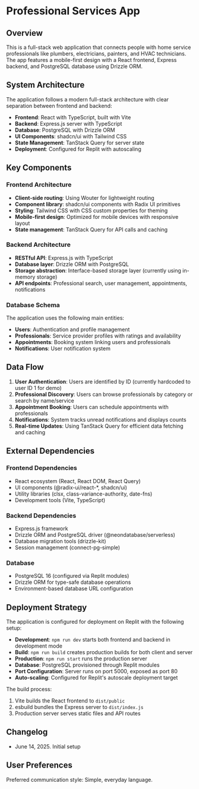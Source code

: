 # Professional Services App

## Overview

This is a full-stack web application that connects people with home service professionals like plumbers, electricians, painters, and HVAC technicians. The app features a mobile-first design with a React frontend, Express backend, and PostgreSQL database using Drizzle ORM.

## System Architecture

The application follows a modern full-stack architecture with clear separation between frontend and backend:

- **Frontend**: React with TypeScript, built with Vite
- **Backend**: Express.js server with TypeScript
- **Database**: PostgreSQL with Drizzle ORM
- **UI Components**: shadcn/ui with Tailwind CSS
- **State Management**: TanStack Query for server state
- **Deployment**: Configured for Replit with autoscaling

## Key Components

### Frontend Architecture
- **Client-side routing**: Using Wouter for lightweight routing
- **Component library**: shadcn/ui components with Radix UI primitives
- **Styling**: Tailwind CSS with CSS custom properties for theming
- **Mobile-first design**: Optimized for mobile devices with responsive layout
- **State management**: TanStack Query for API calls and caching

### Backend Architecture
- **RESTful API**: Express.js with TypeScript
- **Database layer**: Drizzle ORM with PostgreSQL
- **Storage abstraction**: Interface-based storage layer (currently using in-memory storage)
- **API endpoints**: Professional search, user management, appointments, notifications

### Database Schema
The application uses the following main entities:
- **Users**: Authentication and profile management
- **Professionals**: Service provider profiles with ratings and availability
- **Appointments**: Booking system linking users and professionals
- **Notifications**: User notification system

## Data Flow

1. **User Authentication**: Users are identified by ID (currently hardcoded to user ID 1 for demo)
2. **Professional Discovery**: Users can browse professionals by category or search by name/service
3. **Appointment Booking**: Users can schedule appointments with professionals
4. **Notifications**: System tracks unread notifications and displays counts
5. **Real-time Updates**: Using TanStack Query for efficient data fetching and caching

## External Dependencies

### Frontend Dependencies
- React ecosystem (React, React DOM, React Query)
- UI components (@radix-ui/react-*, shadcn/ui)
- Utility libraries (clsx, class-variance-authority, date-fns)
- Development tools (Vite, TypeScript)

### Backend Dependencies
- Express.js framework
- Drizzle ORM and PostgreSQL driver (@neondatabase/serverless)
- Database migration tools (drizzle-kit)
- Session management (connect-pg-simple)

### Database
- PostgreSQL 16 (configured via Replit modules)
- Drizzle ORM for type-safe database operations
- Environment-based database URL configuration

## Deployment Strategy

The application is configured for deployment on Replit with the following setup:

- **Development**: `npm run dev` starts both frontend and backend in development mode
- **Build**: `npm run build` creates production builds for both client and server
- **Production**: `npm run start` runs the production server
- **Database**: PostgreSQL provisioned through Replit modules
- **Port Configuration**: Server runs on port 5000, exposed as port 80
- **Auto-scaling**: Configured for Replit's autoscale deployment target

The build process:
1. Vite builds the React frontend to `dist/public`
2. esbuild bundles the Express server to `dist/index.js`
3. Production server serves static files and API routes

## Changelog

- June 14, 2025. Initial setup

## User Preferences

Preferred communication style: Simple, everyday language.